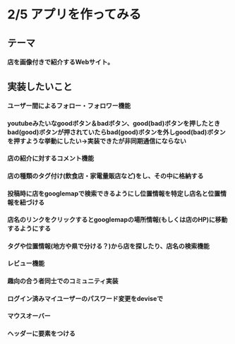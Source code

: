# 2/5 アプリを作ってみる
## テーマ
#### 店を画像付きで紹介するWebサイト。
## 実装したいこと
#### ユーザー間によるフォロー・フォロワー機能
#### youtubeみたいなgoodボタン＆badボタン、good(bad)ボタンを押したときbad(good)ボタンが押されていたらbad(good)ボタンを外しgood(bad)ボタンを押すような挙動にしたい→実装できたが非同期通信にならない
#### 店の紹介に対するコメント機能
#### 店の種類のタグ付け(飲食店・家電量販店など)をし、その中に格納する
#### 投稿時に店をgooglemapで検索できるようにし位置情報を特定し店名と位置情報を紐づける
#### 店名のリンクをクリックするとgooglemapの場所情報(もしくは店のHP)に移動するようにする
#### タグや位置情報(地方や県で分ける？)から店を探したり、店名の検索機能
#### レビュー機能
#### 趣向の合う者同士でのコミュニティ実装

#### ログイン済みマイユーザーのパスワード変更をdeviseで
#### マウスオーバー
#### ヘッダーに要素をつける
